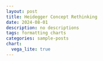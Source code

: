 ```yaml
---
layout: post
title: Heidegger Concept Rethinking
date: 2024-08-01
description: no descriptions
tags: formatting charts
categories: sample-posts
chart:
  vega_lite: true
---
```


